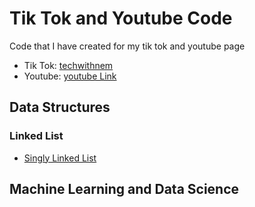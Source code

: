 # Tik Tok and Youtube Code
Code that I have created for my tik tok and youtube page

- Tik Tok: [techwithnem](https://www.tiktok.com/@techwithnem)
- Youtube: [youtube Link](https://www.youtube.com/channel/UCXjc3i5FBzfJidnRz2HlU0w)

## Data Structures

### Linked List
- [Singly Linked List]()

## Machine Learning and Data Science

